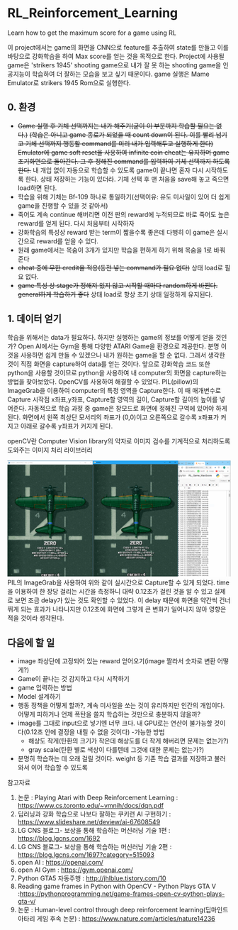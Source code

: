 # RL_Reinforcement_Learning
Learn how to get the maximum score for a game using RL

이 project에서는 game의 화면을 CNN으로 feature를 추출하여 state를 만들고 이를 바탕으로 강화학습을 하여 Max score를 얻는 것을 목적으로 한다.
Project에 사용될 game은 'strikers 1945' shooting game으로 내가 잘 못 하는 shooting game을 인공지능이 학습하여 더 잘하는 모습을 보고 싶기 때문이다.
game 실행은 Mame Emulator로 strikers 1945 Rom으로 실행한다.

## 0. 환경
* ~~Game 실행 후 기체 선택까지는 내가 해주기(굳이 이 부분까지 학습할 필요는 없다.)~~ 
~~(학습은 아니고 game 종료가 되었을 때 count down이 된다. 이를 빨리 넘기고 기체 선택까지 행동할 command를 미리 내가 입력해두고 실행하게 한다)~~ ~~Emulator에 game soft reset을 사용하여 infinite coin cheat는 유지하며 game 초기화면으로 돌아간다. 그 후 정해진 command를 입력하여 기체 선택까지 하도록 한다.~~ 
내 개입 없이 자동으로 학습할 수 있도록 game이 끝나면 혼자 다시 시작하도록 한다.
상태 저장하는 기능이 있더라. 기체 선택 후 맨 처음을 save해 놓고 죽으면 load하면 된다.
* 학습을 위해 기체는 Bf-109 하나로 통일하기(선택이유: 유도 미사일이 있어 더 쉽게 game을 진행할 수 있을 것 같아서) 
* 죽어도 계속 continue 해버리면 이전 판의 reward에 누적되므로 바로 죽어도 높은 reward를 얻게 된다. 다시 처음부터 시작하자
* 강화학습의 특성상 reward 받는 term이 짧을수록 좋은데 다행히 이 game은 실시간으로 reward를 얻을 수 있다. 
* 원래 game에서는 목숨이 3개가 있지만 학습을 편하게 하기 위해 목숨을 1로 바꿔준다
* ~~cheat 중에 무한 credit을 적용(동전 넣는 command가 필요 없다)~~ 상태 load로 필요 없다.
* ~~game 특성 상 stage가 정해져 있지 않고 시작할 때마다 random하게 바뀐다. general하게 학습하기 좋다~~ 상태 load로 항상 초기 상태 일정하게 유지된다.

## 1. 데이터 얻기
학습을 위해서는 data가 필요하다. 하지만 실행하는 game의 정보를 어떻게 얻을 것인가?
Open AI에서는 Gym을 통해 다양한 ATARI Game을 환경으로 제공한다. 분명 이것을 사용하면 쉽게 만들 수 있겠으나 내가 원하는 game을 할 순 없다.
그래서 생각한 것이 직접 화면을 capture하여 data를 얻는 것이다. 앞으로 강화학습 코드 또한 python을 사용할 것이므로 python을 사용하여 내 computer의 화면을 capture하는 방법을 찾아보았다. 
OpenCV를 사용하여 해결할 수 있었다. PIL(pillow)의 ImageGrab을 이용하여 computer의 특정 영역을 Capture한다. 이 때 매개변수로 Capture 시작점 x좌표,y좌표, Capture할 영역의 길이, Capture할 길이의 높이를 넣어준다. 자동적으로 학습 과정 중 game은 창모드로 화면에 정해진 구역에 있어야 하게 된다. 화면에서 왼쪽 최상단 모서리의 좌표가 (0,0)이고 오른쪽으로 갈수록 x좌표가 커지고 아래로 갈수록 y좌표가 커지게 된다.

openCV란 Computer Vision library의 약자로 이미지 검수를 기계적으로 처리하도록 도와주는 이미지 처리 라이브러리

![Get_Data](./image/Get_Data.png)
PIL의 ImageGrab을 사용하여 위와 같이 실시간으로 Capture할 수 있게 되었다. time을 이용하여 한 장당 걸리는 시간을 측정하니 대략 0.12초가 걸린 것을 알 수 있고 실제로 보면 조금 delay가 있는 것도 확인할 수 있었다. 이 delay 때문에 화면을 약간씩 건너뛰게 되는 효과가 나타나지만 0.12초에 화면에 그렇게 큰 변화가 일어나지 않아 영향은 적을 것이라 생각된다.

## 다음에 할 일
* image 좌상단에 고정되어 있는 reward 얻어오기(image 짤라서 숫자로 변환 어떻게?)
* Game이 끝나는 것 감지하고 다시 시작하기
* game 입력하는 방법
* Model 설계하기
* 행동 정책을 어떻게 할까?, 계속 미사일을 쏘는 것이 유리하지만 인간의 개입이다. 어떻게 피하거나 언제 폭탄을 쓸지 학습하는 것만으로 충분하지 않을까?
* image를 그대로 input으로 넣기엔 너무 크다. 내 GPU로는 연산이 불가능할 것이다(0.12초 안에 결정을 내릴 수 없을 것이다) 
  -가능한 방법
  * 해상도 작게(탄환의 크기가 작은데 해상도를 더 작게 해버리면 문제는 없는가?)
  * gray scale(탄환 별로 색상이 다를텐데 그것에 대한 문제는 없는가?)
* 분명히 학습하는 데 오래 걸릴 것이다. weight 등 기존 학습 결과를 저장하고 불러와서 이어 학습할 수 있도록 

참고자료
1. 논문 : Playing Atari with Deep Reinforcement Learning : https://www.cs.toronto.edu/~vmnih/docs/dqn.pdf
2. 딥러닝과 강화 학습으로 나보다 잘하는 쿠키런 AI 구현하기 : https://www.slideshare.net/deview/ai-67608549
3. LG CNS 블로그- 보상을 통해 학습하는 머신러닝 기술 1편 : https://blog.lgcns.com/1692
4. LG CNS 블로그- 보상을 통해 학습하는 머신러닝 기술 2편 : https://blog.lgcns.com/1697?category=515093
5. open AI : https://openai.com/
6. open AI Gym : https://gym.openai.com/
7. Python GTA5 자동주행 : http://jhlblue.tistory.com/10
8. Reading game frames in Python with OpenCV - Python Plays GTA V :https://pythonprogramming.net/game-frames-open-cv-python-plays-gta-v/
9. 논문 : Human-level control through deep reinforcement learning(딥마인드 아타리 게임 후속 논문) : https://www.nature.com/articles/nature14236

